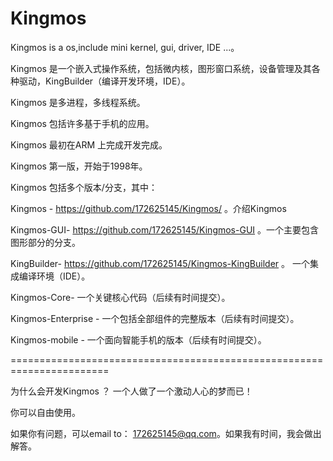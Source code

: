 # Kingmos
Kingmos is a os,include mini kernel, gui, driver, IDE ...。

Kingmos 是一个嵌入式操作系统，包括微内核，图形窗口系统，设备管理及其各种驱动，KingBuilder（编译开发环境，IDE）。

Kingmos 是多进程，多线程系统。

Kingmos 包括许多基于手机的应用。

Kingmos 最初在ARM 上完成开发完成。

Kingmos 第一版，开始于1998年。


Kingmos 包括多个版本/分支，其中：

Kingmos - https://github.com/172625145/Kingmos/ 。介绍Kingmos

Kingmos-GUI- https://github.com/172625145/Kingmos-GUI 。一个主要包含图形部分的分支。

KingBuilder- https://github.com/172625145/Kingmos-KingBuilder 。 一个集成编译环境（IDE）。

Kingmos-Core- 一个关键核心代码（后续有时间提交）。

Kingmos-Enterprise - 一个包括全部组件的完整版本（后续有时间提交）。

Kingmos-mobile - 一个面向智能手机的版本（后续有时间提交）。

=======================================================================

为什么会开发Kingmos ？ 一个人做了一个激动人心的梦而已！

你可以自由使用。

如果你有问题，可以email to： 172625145@qq.com。如果我有时间，我会做出解答。

